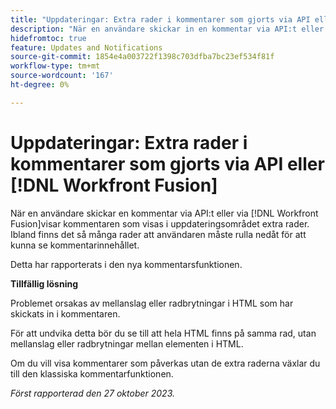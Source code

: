 ```yaml
---
title: "Uppdateringar: Extra rader i kommentarer som gjorts via API eller Workfront Fusion"
description: "När en användare skickar in en kommentar via API:t eller via Workfront Fusion visas extra rader i kommentaren som visas i uppdateringsområdet. Ibland finns det så många rader att användaren måste rulla nedåt för att kunna se kommentarinnehållet."
hidefromtoc: true
feature: Updates and Notifications
source-git-commit: 1854e4a003722f1398c703dfba7bc23ef534f81f
workflow-type: tm+mt
source-wordcount: '167'
ht-degree: 0%

---
```



# Uppdateringar: Extra rader i kommentarer som gjorts via API eller [!DNL Workfront Fusion]

När en användare skickar en kommentar via API:t eller via [!DNL Workfront Fusion]visar kommentaren som visas i uppdateringsområdet extra rader. Ibland finns det så många rader att användaren måste rulla nedåt för att kunna se kommentarinnehållet.

Detta har rapporterats i den nya kommentarsfunktionen.

**Tillfällig lösning**

Problemet orsakas av mellanslag eller radbrytningar i HTML som har skickats in i kommentaren.

För att undvika detta bör du se till att hela HTML finns på samma rad, utan mellanslag eller radbrytningar mellan elementen i HTML.

Om du vill visa kommentarer som påverkas utan de extra raderna växlar du till den klassiska kommentarfunktionen.

_Först rapporterad den 27 oktober 2023._
